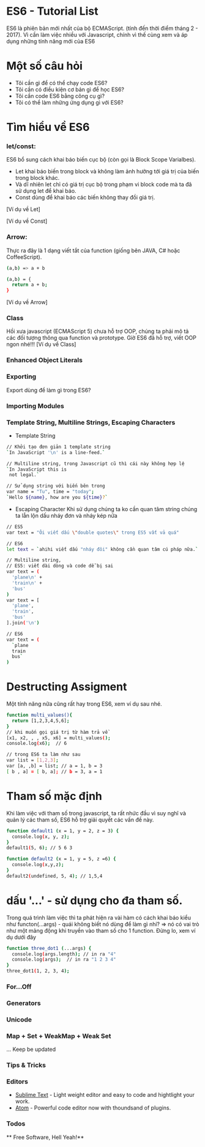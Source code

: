 # ES6 - Tutorial List

ES6 là phiên bản mới nhất của bộ ECMAScript.
(tính đến thời điểm tháng 2 - 2017). Vì cần làm việc nhiều với Javascript, chính vì thế cùng xem và áp dụng những tính năng mới của ES6

# Một số câu hỏi
* Tôi cần gì để có thể chạy code ES6?
* Tôi cần có điều kiện cơ bản gì để học ES6?
* Tôi cần code ES6 bằng công cụ gì?
* Tôi có thể làm những ứng dụng gì với ES6?

# Tìm hiểu về ES6
### let/const:
ES6 bổ sung cách khai báo biến cục bộ (còn gọi là Block Scope Varialbes).
* Let khai báo biến trong block và không làm ảnh hưởng tới giá trị của biến trong block khác.
* Và dĩ nhiên let chỉ có giá trị cục bộ trong phạm vi block code mà ta đã sử dụng let để khai báo.
* Const dùng để khai báo các biến không thay đồi giá trị.

[Ví dụ về Let]

[Ví dụ về Const]

### Arrow:
Thực ra đây là 1 dạng viết tắt của function (giống bên JAVA, C# hoặc CoffeeScript).

```sh
(a,b) => a + b
```

```sh
(a,b) = {
  return a + b;
}
```

[Ví dụ về Arrow]

### Class
Hồi xưa javascript (ECMAScript 5) chưa hỗ trợ OOP, chúng ta phải mô tả các đối tượng thông qua function và prototype.
Giờ ES6 đã hỗ trợ, viết OOP ngon nhé!!!
[Ví dụ về Class]

### Enhanced Object Literals
### Exporting
Export dùng để làm gì trong ES6?
### Importing Modules
### Template String, Multiline Strings, Escaping Characters

* Template String

```sh
// Khởi tạo đơn giản 1 template string
`In JavaScript '\n' is a line-feed.`
```

```sh
// Multiline string, trong Javascript cũ thì cái này không hợp lệ
`In JavaScript this is
 not legal.`
```

```sh
// Sử dụng string với biến bên trong
var name = "Tu", time = "today";
`Hello ${name}, how are you ${time}?`
```

* Escaping Character
Khi sử dụng chúng ta ko cần quan tâm string chúng ta lẫn lộn dấu nháy đơn và nháy kép nữa

```sh
// ES5
var text = "Ôi viết dấu \"double quotes\" trong ES5 vất vả quá"

// ES6
let text = `ahihi viết dấu "nháy đôi" không cần quan tâm cú pháp nữa.`

```

```sh
// Multiline string,
// ES5: viết dài dòng và code dễ bị sai
var text = (
  'plane\n' +
  'train\n' +
  'bus'
)
var text = [
  'plane',
  'train',
  'bus'
].join('\n')

// ES6
var text = (
  `plane
  train
  bus`
)
```

# Destructing Assigment
Một tính năng nữa cũng rất hay trong ES6, xem ví dụ sau nhé.

```sh
function multi_values(){
  return [1,2,3,4,5,6];
}
// khi muốn gọi giá trị từ hàm trả về
[x1, x2, , , x5, x6] = multi_values();
console.log(x6);  // 6

// trong ES6 ta làm như sau
var list = [1,2,3];
var [a, ,b] = list; // a = 1, b = 3
[ b , a] = [ b, a]; // b = 3, a = 1
```

# Tham số mặc định
Khi làm việc với tham số trong javascript, ta rất nhức đầu vì suy nghĩ và quản lý các tham số, ES6 hỗ trợ giải quyết các vấn đề này.

```sh
function default1 (x = 1, y = 2, z = 3) {
  console.log(x, y, z);
}
default1(5, 6); // 5 6 3
```

```sh
function default2 (x = 1, y = 5, z =6) {
  console.log(x,y,z);
}
default2(undefined, 5, 4); // 1,5,4
```

# dấu '...' - sử dụng cho đa tham số.
Trong quá trình làm việc thì ta phát hiện ra vài hàm có cách khai báo kiểu như functon(...args) - quái không biết nó dùng để làm gì nhỉ?
=> nó có vai trò như một mảng động khi truyền vào tham số cho 1 function.
Đừng lo, xem ví dụ dưới đây

```sh
function three_dot1 (...args) {
  console.log(args.length); // in ra "4"
  console.log(args);  // in ra "1 2 3 4"
}
three_dot1(1, 2, 3, 4);
```
### For...Off
### Generators
### Unicode
### Map + Set + WeakMap + Weak Set

... Keep be updated
### Tips & Tricks

### Editors

* [Sublime Text] - Light weight editor and easy to code and hightlight your work.
* [Atom] - Powerful code editor now with thoundsand of plugins.

### Todos



** Free Software, Hell Yeah!**

[//]: # (These are reference links used in the body of this note and get stripped out when the markdown processor does its job. There is no need to format nicely because it shouldn't be seen. Thanks SO - http://stackoverflow.com/questions/4823468/store-comments-in-markdown-syntax)

   [Sublime Text]: <https://www.sublimetext.com/>
   [Atom]: <https://atom.io/>
